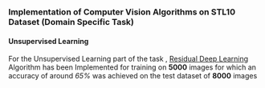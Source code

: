 ### Implementation of Computer Vision Algorithms on STL10 Dataset (Domain Specific Task)

#### Unsupervised Learning
  For the Unsupervised Learning part of the task , [Residual Deep Learning](ResNet_STL10.py) Algorithm has been Implemented for training on **5000** images for which an accuracy of around *65%* was achieved on the test dataset of **8000** images
